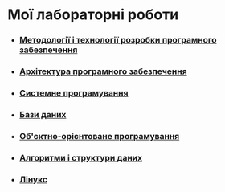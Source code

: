 # Мої лабораторні роботи 

* ### [Методології і технології розробки програмного забезпечення](./SDMnT/)
* ### [Архітектура програмного забезпечення](https://github.com/SoftArch-by-gods)
* ### [Системне програмування](./SystemProg/)
* ### [Бази даних](https://github.com/samurai-of-honor/open-data-sys)
* ### [Об'єктно-орієнтоване програмування](./OOP/)
* ### [Алгоритми і структури даних](./AnDS/)
* ### [Лінукс](./Linux/)
